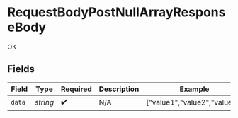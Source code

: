 # RequestBodyPostNullArrayResponseBody

OK


## Fields

| Field                        | Type                         | Required                     | Description                  | Example                      |
| ---------------------------- | ---------------------------- | ---------------------------- | ---------------------------- | ---------------------------- |
| `data`                       | *string*                     | :heavy_check_mark:           | N/A                          | ["value1","value2","value3"] |